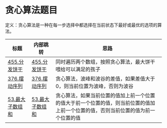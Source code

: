 # 贪心算法题目
定义：贪心算法是一种在每一步选择中都选择在当前状态下最好或最优的选项的算法。

| 标题                                                           | 内部跳转                                                                         | 思路                                                                |
|--------------------------------------------------------------|------------------------------------------------------------------------------|-------------------------------------------------------------------|
| [455.分发饼干](https://leetcode.cn/problems/assign-cookies/)     | [455.分发饼干](../../leetcode/editor/cn/455.assign-cookies/solution_test.go)     | 同时遍历两个数组，按照贪心算法，最大饼干喂给可以满足的孩子                                     |
| [376.摆动序列](https://leetcode.cn/problems/wiggle-subsequence/) | [376.摆动序列](../../leetcode/editor/cn/376.wiggle-subsequence/solution_test.go) | 贪心算法，波峰和波谷的差值，如果差值大于0，则当前位置为波峰，否则为波谷                              |
| [53.最大子数组和](https://leetcode.cn/problems/maximum-subarray/)  | [53.最大子数组和](../../leetcode/editor/cn/53.maximum-subarray/solution_test.go)   | 贪心算法，如果当前位置的值加上前一个位置的值大于前一个位置的值，则当前位置的值加上前一个位置的值，否则当前位置的值为前一个位置的值 |